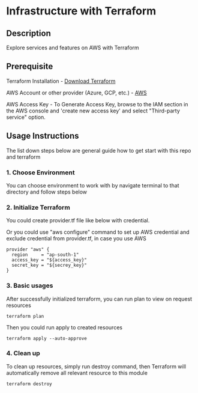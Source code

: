 # Infrastructure with Terraform

## Description
Explore services and features on AWS with Terraform

## Prerequisite
Terraform Installation - [Download Terraform](https://developer.hashicorp.com/terraform/install)

AWS Account or other provider (Azure, GCP, etc.) - [AWS](https://aws.amazon.com/free/?gclid=CjwKCAiA_aGuBhACEiwAly57MdZgxo8f8Q9Ekbc_WfkQEEl_iGLpylxCS9LajskE-178iyMYK-Oj1xoCrNIQAvD_BwE&trk=c4f45c53-585c-4b31-8fbf-d39fbcdc603a&sc_channel=ps&ef_id=CjwKCAiA_aGuBhACEiwAly57MdZgxo8f8Q9Ekbc_WfkQEEl_iGLpylxCS9LajskE-178iyMYK-Oj1xoCrNIQAvD_BwE:G:s&s_kwcid=AL!4422!3!637354294239!e!!g!!aws!19043613274!143453611386)

AWS Access Key - To Generate Access Key, browse to the IAM section in the AWS console and 'create new access key' and select "Third-party service" option.


## Usage Instructions
The list down steps below are general guide how to get start with this repo and terraform


### 1. Choose Environment
You can choose environment to work with by navigate terminal to that directory and follow steps below


### 2. Initialize Terraform
You could create provider.tf file like below with credential.

Or you could use "aws configure" command to set up AWS credential and exclude credential from provider.tf, in case you use AWS

```
provider "aws" {
  region     = "ap-south-1"
  access_key = "${access_key}"
  secret_key = "${secrey_key}"
}
```


### 3. Basic usages
After successfully initialized terraform, you can run plan to view on request resources
```
terraform plan
```

Then you could run apply to created resources
```
terraform apply --auto-approve
```

### 4. Clean up
To clean up resources, simply run destroy command, then Terraform will automatically remove all relevant resource to this module
```
terraform destroy
```
